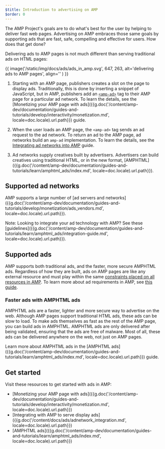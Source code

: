 ```yaml
---
$title: Introduction to advertising on AMP
$order: 0
---
```


The AMP Project's goals are to do what's best for the user by helping to deliver fast web pages. Advertising on AMP embraces those same goals by supporting ads that are fast, safe, compelling and effective for users. How does that get done?

Delivering ads to AMP pages is not much different than serving traditional ads on HTML pages:

{{ image('/static/img/docs/ads/ads_in_amp.svg', 647, 263, alt='delivering ads to AMP pages', align='' ) }}

1.  Starting with an AMP page, publishers creates a slot on the page to display ads. Traditionally, this is done by inserting a snippet of JavaScript, but in AMP, publishers add an [`<amp-ad>`](/docs/reference/components/amp-ad.html) tag to their AMP page for a particular ad network. To learn the details, see the [Monetizing your AMP page with ads]({{g.doc('/content/amp-dev/documentation/guides-and-tutorials/develop/interactivity/monetization.md', locale=doc.locale).url.path}}) guide.

2.  When the user loads an AMP page, the `<amp-ad>` tag sends an ad request to the ad network. To return an ad to the AMP page, ad networks build an `amp-ad` implementation. To learn the details, see the [Integrating ad networks into AMP](https://github.com/ampproject/amphtml/blob/master/ads/README.md) guide.

3.  Ad networks supply creatives built by advertisers. Advertisers can build creatives using traditional HTML, or in the new format, [AMPHTML]({{g.doc('/content/amp-dev/documentation/guides-and-tutorials/learn/amphtml_ads/index.md', locale=doc.locale).url.path}}).

## Supported ad networks

AMP supports a large number of [ad servers and networks]({{g.doc('/content/amp-dev/documentation/guides-and-tutorials/develop/monetization/ads_vendors.md', locale=doc.locale).url.path}}).

Note: Looking to integrate your ad technology with AMP? See these [guidelines]({{g.doc('/content/amp-dev/documentation/guides-and-tutorials/learn/amphtml_ads/integration-guide.md', locale=doc.locale).url.path}}).

## Supported ads

AMP supports both traditional ads, and the faster, more secure AMPHTML ads.  Regardless of how they are built, ads on AMP pages are like any external resource and must play within the same [constraints placed on all resources in AMP](/learn/about-how/).   To learn more about ad requirements in AMP, see [this guide](https://github.com/ampproject/amphtml/blob/master/ads/README.md#constraints).

### Faster ads with AMPHTML ads

AMPHTML ads are a faster, lighter and more secure way to advertise on the web. Although AMP pages support traditional HTML ads, these ads can be slow to load. To make ads themselves as fast as the rest of the AMP page, you can build ads in AMPHTML. AMPHTML ads are only delivered after being validated, ensuring that the ads are free of malware. Most of all, these ads can be delivered anywhere on the web, not just on AMP pages.

Learn more about AMPHTML ads in the [AMPHTML ads]({{g.doc('/content/amp-dev/documentation/guides-and-tutorials/learn/amphtml_ads/index.md', locale=doc.locale).url.path}}) guide.


## Get started

Visit these resources to get started with ads in AMP:

* [Monetizing your AMP page with ads]({{g.doc('/content/amp-dev/documentation/guides-and-tutorials/develop/interactivity/monetization.md', locale=doc.locale).url.path}})
* [Integrating with AMP to serve display ads]({{g.doc('/content/docs/ads/adnetwork_integration.md', locale=doc.locale).url.path}})
* [AMPHTML ads]({{g.doc('/content/amp-dev/documentation/guides-and-tutorials/learn/amphtml_ads/index.md', locale=doc.locale).url.path}})
